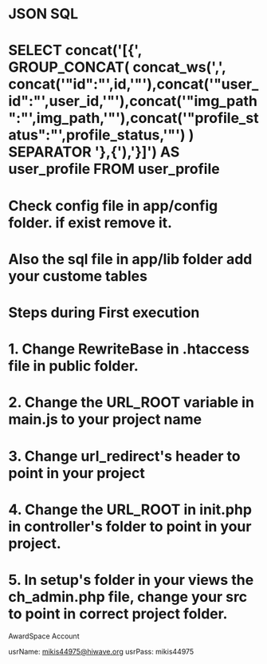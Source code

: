 # JSON SQL

# SELECT concat('[{', GROUP_CONCAT( concat_ws(',', concat('"id":"',id,'"'),concat('"user_id":"',user_id,'"'),concat('"img_path":"',img_path,'"'),concat('"profile_status":"',profile_status,'"') ) SEPARATOR '},{'),'}]') AS user_profile FROM user_profile

# Check config file in app/config folder. if exist remove it.

# Also the sql file in app/lib folder add your custome tables

# Steps during First execution

# 1. Change RewriteBase in .htaccess file in public folder.

# 2. Change the URL_ROOT variable in main.js to your project name

# 3. Change url_redirect's header to point in your project

# 4. Change the URL_ROOT in init.php in controller's folder to point in your project.

# 5. In setup's folder in your views the ch_admin.php file, change your src to point in correct project folder.


AwardSpace Account

usrName: mikis44975@hiwave.org
usrPass: mikis44975

